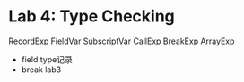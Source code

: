 # Lab 4: Type Checking

RecordExp FieldVar SubscriptVar CallExp BreakExp ArrayExp

- field type记录
- break lab3
